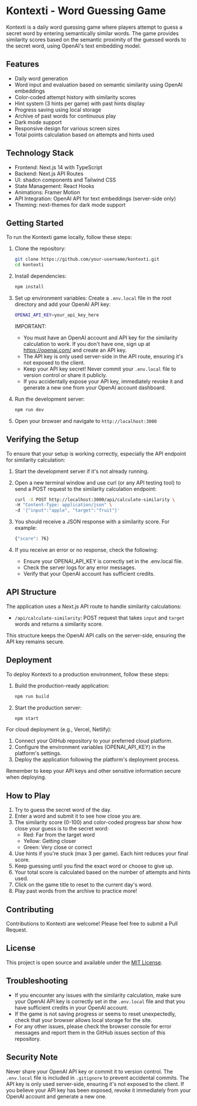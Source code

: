 # Kontexti - Word Guessing Game

Kontexti is a daily word guessing game where players attempt to guess a secret word by entering semantically similar words. The game provides similarity scores based on the semantic proximity of the guessed words to the secret word, using OpenAI's text embedding model.

## Features

- Daily word generation
- Word input and evaluation based on semantic similarity using OpenAI embeddings
- Color-coded attempt history with similarity scores
- Hint system (3 hints per game) with past hints display
- Progress saving using local storage
- Archive of past words for continuous play
- Dark mode support
- Responsive design for various screen sizes
- Total points calculation based on attempts and hints used

## Technology Stack

- Frontend: Next.js 14 with TypeScript
- Backend: Next.js API Routes
- UI: shadcn components and Tailwind CSS
- State Management: React Hooks
- Animations: Framer Motion
- API Integration: OpenAI API for text embeddings (server-side only)
- Theming: next-themes for dark mode support

## Getting Started

To run the Kontexti game locally, follow these steps:

1. Clone the repository:

   ```bash
   git clone https://github.com/your-username/kontexti.git
   cd kontexti
   ```

2. Install dependencies:

   ```bash
   npm install
   ```

3. Set up environment variables:
   Create a `.env.local` file in the root directory and add your OpenAI API key:

   ```bash
   OPENAI_API_KEY=your_api_key_here
   ```

   IMPORTANT:
   - You must have an OpenAI account and API key for the similarity calculation to work. If you don't have one, sign up at <https://openai.com/> and create an API key.
   - The API key is only used server-side in the API route, ensuring it's not exposed to the client.
   - Keep your API key secret! Never commit your `.env.local` file to version control or share it publicly.
   - If you accidentally expose your API key, immediately revoke it and generate a new one from your OpenAI account dashboard.

4. Run the development server:

   ```bash
   npm run dev
   ```

5. Open your browser and navigate to `http://localhost:3000`

## Verifying the Setup

To ensure that your setup is working correctly, especially the API endpoint for similarity calculation:

1. Start the development server if it's not already running.
2. Open a new terminal window and use curl (or any API testing tool) to send a POST request to the similarity calculation endpoint:

   ```bash
   curl -X POST http://localhost:3000/api/calculate-similarity \
   -H "Content-Type: application/json" \
   -d '{"input":"apple", "target":"fruit"}'
   ```

3. You should receive a JSON response with a similarity score. For example:

   ```bash
   {"score": 76}
   ```

4. If you receive an error or no response, check the following:
   - Ensure your OPENAI_API_KEY is correctly set in the .env.local file.
   - Check the server logs for any error messages.
   - Verify that your OpenAI account has sufficient credits.

## API Structure

The application uses a Next.js API route to handle similarity calculations:

- `/api/calculate-similarity`: POST request that takes `input` and `target` words and returns a similarity score.

This structure keeps the OpenAI API calls on the server-side, ensuring the API key remains secure.

## Deployment

To deploy Kontexti to a production environment, follow these steps:

1. Build the production-ready application:

   ```bash
   npm run build
   ```

2. Start the production server:

   ```bash
   npm start
   ```

For cloud deployment (e.g., Vercel, Netlify):

1. Connect your GitHub repository to your preferred cloud platform.
2. Configure the environment variables (OPENAI_API_KEY) in the platform's settings.
3. Deploy the application following the platform's deployment process.

Remember to keep your API keys and other sensitive information secure when deploying.

## How to Play

1. Try to guess the secret word of the day.
2. Enter a word and submit it to see how close you are.
3. The similarity score (0-100) and color-coded progress bar show how close your guess is to the secret word:
   - Red: Far from the target word
   - Yellow: Getting closer
   - Green: Very close or correct
4. Use hints if you're stuck (max 3 per game). Each hint reduces your final score.
5. Keep guessing until you find the exact word or choose to give up.
6. Your total score is calculated based on the number of attempts and hints used.
7. Click on the game title to reset to the current day's word.
8. Play past words from the archive to practice more!

## Contributing

Contributions to Kontexti are welcome! Please feel free to submit a Pull Request.

## License

This project is open source and available under the [MIT License](LICENSE).

## Troubleshooting

- If you encounter any issues with the similarity calculation, make sure your OpenAI API key is correctly set in the `.env.local` file and that you have sufficient credits in your OpenAI account.
- If the game is not saving progress or seems to reset unexpectedly, check that your browser allows local storage for the site.
- For any other issues, please check the browser console for error messages and report them in the GitHub issues section of this repository.

## Security Note

Never share your OpenAI API key or commit it to version control. The `.env.local` file is included in `.gitignore` to prevent accidental commits. The API key is only used server-side, ensuring it's not exposed to the client. If you believe your API key has been exposed, revoke it immediately from your OpenAI account and generate a new one.

